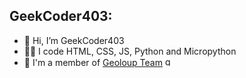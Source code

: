 ## GeekCoder403:
- 👋 Hi, I’m GeekCoder403
- 🧑‍💻 I code HTML, CSS, JS, Python and Micropython
- 🏢 I'm a member of [Geoloup Team](https://geoloup.com)
  <img src="https://i.ibb.co/wN4H1ft/geoloupl.png" alt="geoloupl" border="0" width="15px">
